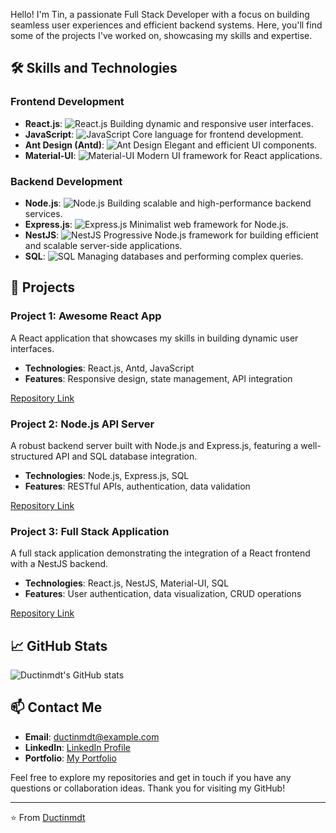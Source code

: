 Hello! I'm Tin, a passionate Full Stack Developer with a focus on building seamless user experiences and efficient backend systems. Here, you'll find some of the projects I've worked on, showcasing my skills and expertise.

## 🛠️ Skills and Technologies

### Frontend Development
- **React.js**: ![React.js](https://img.shields.io/badge/React-20232A?style=for-the-badge&logo=react&logoColor=61DAFB) Building dynamic and responsive user interfaces.
- **JavaScript**: ![JavaScript](https://img.shields.io/badge/JavaScript-323330?style=for-the-badge&logo=javascript&logoColor=F7DF1E) Core language for frontend development.
- **Ant Design (Antd)**: ![Ant Design](https://img.shields.io/badge/Ant%20Design-0170FE?style=for-the-badge&logo=antdesign&logoColor=white) Elegant and efficient UI components.
- **Material-UI**: ![Material-UI](https://img.shields.io/badge/Material--UI-0081CB?style=for-the-badge&logo=material-ui&logoColor=white) Modern UI framework for React applications.

### Backend Development
- **Node.js**: ![Node.js](https://img.shields.io/badge/Node.js-43853D?style=for-the-badge&logo=node-dot-js&logoColor=white) Building scalable and high-performance backend services.
- **Express.js**: ![Express.js](https://img.shields.io/badge/Express.js-404D59?style=for-the-badge) Minimalist web framework for Node.js.
- **NestJS**: ![NestJS](https://img.shields.io/badge/NestJS-E0234E?style=for-the-badge&logo=nestjs&logoColor=white) Progressive Node.js framework for building efficient and scalable server-side applications.
- **SQL**: ![SQL](https://img.shields.io/badge/SQL-4479A1?style=for-the-badge&logo=postgresql&logoColor=white) Managing databases and performing complex queries.

## 📂 Projects

### Project 1: Awesome React App
A React application that showcases my skills in building dynamic user interfaces.

- **Technologies**: React.js, Antd, JavaScript
- **Features**: Responsive design, state management, API integration

[Repository Link](https://github.com/ductinmdt/awesome-react-app)

### Project 2: Node.js API Server
A robust backend server built with Node.js and Express.js, featuring a well-structured API and SQL database integration.

- **Technologies**: Node.js, Express.js, SQL
- **Features**: RESTful APIs, authentication, data validation

[Repository Link](https://github.com/ductinmdt/nodejs-api-server)

### Project 3: Full Stack Application
A full stack application demonstrating the integration of a React frontend with a NestJS backend.

- **Technologies**: React.js, NestJS, Material-UI, SQL
- **Features**: User authentication, data visualization, CRUD operations

[Repository Link](https://github.com/ductinmdt/full-stack-application)

## 📈 GitHub Stats

![Ductinmdt's GitHub stats](https://github-readme-stats.vercel.app/api?username=ductinmdt&show_icons=true&theme=radical)

## 📫 Contact Me

- **Email**: ductinmdt@example.com
- **LinkedIn**: [LinkedIn Profile](https://www.linkedin.com/in/ductinmdt/)
- **Portfolio**: [My Portfolio](https://ductinmdt-portfolio.com)

Feel free to explore my repositories and get in touch if you have any questions or collaboration ideas. Thank you for visiting my GitHub!

---

⭐️ From [Ductinmdt](https://github.com/ductinmdt)
